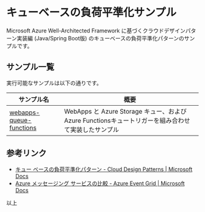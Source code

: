 # キューベースの負荷平準化サンプル

Microsoft Azure Well-Architected Framework に基づくクラウドデザインパターン実装編 (Java/Spring Boot版) のキューベースの負荷平準化パターンのサンプルです。

## サンプル一覧

実行可能なサンプルは以下の通りです。

| サンプル名 | 概要 |
|---|---|
| [webapps-queue-functions](./webapps-queue-functions/README.md)| WebApps と Azure Storage キュー、および Azure Functionsキュートリガーを組み合わせて実装したサンプル |

## 参考リンク

- [キュー ベースの負荷平準化パターン - Cloud Design Patterns | Microsoft Docs](https://docs.microsoft.com/ja-jp/azure/architecture/patterns/queue-based-load-leveling)
- [Azure メッセージング サービスの比較 - Azure Event Grid | Microsoft Docs](https://docs.microsoft.com/ja-jp/azure/event-grid/compare-messaging-services)

以上